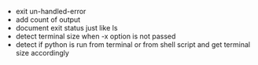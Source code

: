 * exit un-handled-error
* add count of output
* document exit status just like ls
* detect terminal size when -x option is not passed
* detect if python is run from terminal or from shell script and get terminal size accordingly
